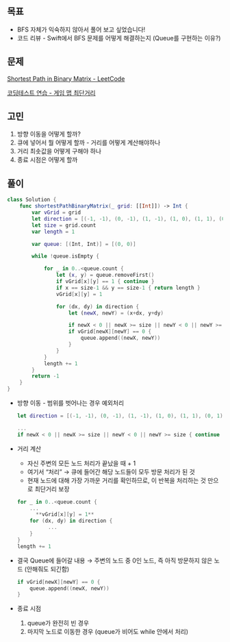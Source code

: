 ## 목표

- BFS 자체가 익숙하지 않아서 풀어 보고 싶었습니다!
- 코드 리뷰 - Swift에서 BFS 문제를 어떻게 해결하는지 (Queue를 구현하는 이유?)

## 문제

[Shortest Path in Binary Matrix - LeetCode](https://leetcode.com/problems/shortest-path-in-binary-matrix/description/)

[코딩테스트 연습 - 게임 맵 최단거리](https://school.programmers.co.kr/learn/courses/30/lessons/1844)

## 고민

1. 방향 이동을 어떻게 할까?
2. 큐에 넣어서 뭘 어떻게 할까 - 거리를 어떻게 계산해야하나
3. 거리 최솟값을 어떻게 구해야 하나
4. 종료 시점은 어떻게 할까

## 풀이

```swift
class Solution {
    func shortestPathBinaryMatrix(_ grid: [[Int]]) -> Int {
        var vGrid = grid
        let direction = [(-1, -1), (0, -1), (1, -1), (1, 0), (1, 1), (0, 1), (-1, 1), (-1, 0)]
        let size = grid.count
        var length = 1

        var queue: [(Int, Int)] = [(0, 0)]

        while !queue.isEmpty {

            for _ in 0..<queue.count {
                let (x, y) = queue.removeFirst()
                if vGrid[x][y] == 1 { continue }
                if x == size-1 && y == size-1 { return length }
                vGrid[x][y] = 1

                for (dx, dy) in direction {
                    let (newX, newY) = (x+dx, y+dy)

                    if newX < 0 || newX >= size || newY < 0 || newY >= size { continue }
                    if vGrid[newX][newY] == 0 {
                        queue.append((newX, newY))
                    }
                }
            }
            length += 1
        }
        return -1
    }
}
```

- 방향 이동 - 범위를 벗어나는 경우 예외처리

  ```swift
  let direction = [(-1, -1), (0, -1), (1, -1), (1, 0), (1, 1), (0, 1), (-1, 1), (-1, 0)]
  
  ...
  if newX < 0 || newX >= size || newY < 0 || newY >= size { continue }
  ```

- 거리 계산

  - 자신 주변의 모든 노드 처리가 끝났을 때 + 1
  - 여기서 “처리” → 큐에 들어간 해당 노드들이 모두 방문 처리가 된 것
  - 현재 노드에 대해 가장 가까운 거리를 확인하므로, 이 반복을 처리하는 것 만으로 최단거리 보장

  ```swift
  for _ in 0..<queue.count {
  	  ...
  		**vGrid[x][y] = 1**
      for (dx, dy) in direction {
  			...
      }
  }
  length += 1
  ```

- 결국 Queue에 들어갈 내용 → 주변의 노드 중 0인 노드, 즉 아직 방문하지 않은 노드 (안해줘도 되긴함)

  ```swift
  if vGrid[newX][newY] == 0 {
      queue.append((newX, newY))
  }
  ```

- 종료 시점

  1. queue가 완전히 빈 경우
  2. 마지막 노드로 이동한 경우 (queue가 비어도 while 안에서 처리)